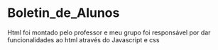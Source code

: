 # Boletin_de_Alunos
Html foi montado pelo professor e meu grupo foi responsável por dar funcionalidades ao html através do Javascript e css
